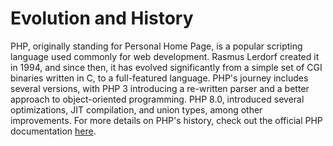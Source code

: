 # Evolution and History

PHP, originally standing for Personal Home Page, is a popular scripting language used commonly for web development. Rasmus Lerdorf created it in 1994, and since then, it has evolved significantly from a simple set of CGI binaries written in C, to a full-featured language. PHP's journey includes several versions, with PHP 3 introducing a re-written parser and a better approach to object-oriented programming. PHP 8.0, introduced several optimizations, JIT compilation, and union types, among other improvements. For more details on PHP's history, check out the official PHP documentation [here](https://www.php.net/history).